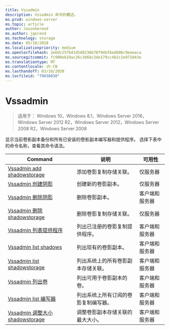 ```yaml
---
title: Vssadmin
description: Vssadmin 命令的概述。
ms.prod: windows-server
ms.topic: article
author: JasonGerend
ms.author: jgerend
ms.technology: storage
ms.date: 05/18/2018
ms.localizationpriority: medium
ms.openlocfilehash: 2e6dc257b41d588236b78f94bf6ed606c9eaeaca
ms.sourcegitcommit: fc900eb19ac26c3d6bc2de179cc4b2c1e971043e
ms.translationtype: MT
ms.contentlocale: zh-CN
ms.lasthandoff: 03/10/2020
ms.locfileid: "79038030"
---
```

# <a name="vssadmin"></a>Vssadmin

>适用于： Windows 10，Windows 8.1，Windows Server 2016，Windows Server 2012 R2，Windows Server 2012，Windows Server 2008 R2，Windows Server 2008

显示当前卷影副本备份和所有已安装的卷影副本编写器和提供程序。 选择下表中的命令名称，查看其命令语法。

|Command|说明|可用性
|---|---|---
|[Vssadmin add shadowstorage](https://docs.microsoft.com/previous-versions/windows/it-pro/windows-server-2012-r2-and-2012/cc788051(v%3dws.11))|添加卷影复制存储关联。| 仅服务器
|[Vssadmin 创建阴影](https://docs.microsoft.com/previous-versions/windows/it-pro/windows-server-2012-r2-and-2012/cc788055(v%3dws.11))|创建新的卷影副本。| 仅服务器
|[Vssadmin 删除阴影](vssadmin-delete-shadows.md)|删除卷影副本。| 客户端和服务器
|[Vssadmin 删除 shadowstorage](https://docs.microsoft.com/previous-versions/windows/it-pro/windows-server-2012-r2-and-2012/cc785461(v%3dws.11))|删除卷影复制存储关联。| 仅服务器
|[Vssadmin 列表提供程序](https://docs.microsoft.com/previous-versions/windows/it-pro/windows-server-2012-r2-and-2012/cc788108(v%3dws.11))|列出已注册的卷影复制提供程序。| 客户端和服务器
|[Vssadmin list shadows](vssadmin-list-shadows.md)|列出现有的卷影副本。| 客户端和服务器
|[Vssadmin list shadowstorage](https://docs.microsoft.com/previous-versions/windows/it-pro/windows-server-2012-r2-and-2012/cc788045(v%3dws.11))|列出系统上的所有卷影副本存储关联。| 客户端和服务器
|[Vssadmin 列出卷](https://docs.microsoft.com/previous-versions/windows/it-pro/windows-server-2012-r2-and-2012/cc788064(v%3dws.11))|列出可用于卷影副本的卷。| 客户端和服务器
|[Vssadmin list 编写器](vssadmin-list-writers.md)|列出系统上所有订阅的卷影复制编写器。| 客户端和服务器
|[Vssadmin 调整大小 shadowstorage](vssadmin-resize-shadowstorage.md)|调整卷影副本存储关联的最大大小。| 客户端和服务器
